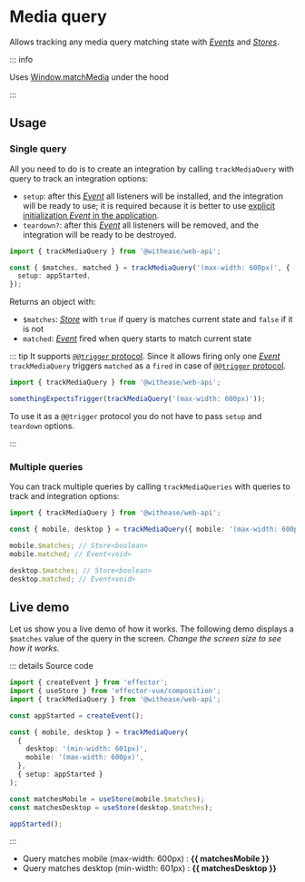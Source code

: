 # Media query

Allows tracking any media query matching state with [_Events_](https://effector.dev/docs/api/effector/event) and [_Stores_](https://effector.dev/docs/api/effector/store).

::: info

Uses [Window.matchMedia](https://developer.mozilla.org/en-US/docs/Web/API/Window/matchMedia) under the hood

:::

## Usage

### Single query

All you need to do is to create an integration by calling `trackMediaQuery` with query to track an integration options:

- `setup`: after this [_Event_](https://effector.dev/docs/api/effector/event) all listeners will be installed, and the integration will be ready to use; it is required because it is better to use [explicit initialization _Event_ in the application](/magazine/explicit_start).
- `teardown?`: after this [_Event_](https://effector.dev/docs/api/effector/event) all listeners will be removed, and the integration will be ready to be destroyed.

```ts
import { trackMediaQuery } from '@withease/web-api';

const { $matches, matched } = trackMediaQuery('(max-width: 600px)', {
  setup: appStarted,
});
```

Returns an object with:

- `$matches`: [_Store_](https://effector.dev/docs/api/effector/store) with `true` if query is matches current state and `false` if it is not
- `matched`: [_Event_](https://effector.dev/docs/api/effector/event) fired when query starts to match current state

::: tip
It supports [`@@trigger` protocol](/protocols/trigger). Since it allows firing only one [_Event_](https://effector.dev/docs/api/effector/event) `trackMediaQuery` triggers `matched` as a `fired` in case of [`@@trigger` protocol](/protocols/trigger).

```ts
import { trackMediaQuery } from '@withease/web-api';

somethingExpectsTrigger(trackMediaQuery('(max-width: 600px)'));
```

To use it as a `@@trigger` protocol you do not have to pass `setup` and `teardown` options.

:::

### Multiple queries

You can track multiple queries by calling `trackMediaQueries` with queries to track and integration options:

```ts
import { trackMediaQuery } from '@withease/web-api';

const { mobile, desktop } = trackMediaQuery({ mobile: '(max-width: 600px)', desktop: '(min-width: 601px)' }, { setup: appStarted });

mobile.$matches; // Store<boolean>
mobile.matched; // Event<void>

desktop.$matches; // Store<boolean>
desktop.matched; // Event<void>
```

## Live demo

Let us show you a live demo of how it works. The following demo displays a `$matches` value of the query in the screen. _Change the screen size to see how it works._

<script setup lang="ts">
import { createEvent } from 'effector';
import { useStore } from 'effector-vue/composition'

import { trackMediaQuery } from '../../../../packages/web-api';

const appStarted = createEvent();

const { mobile, desktop } = trackMediaQuery(
  { desktop: '(min-width: 601px)', mobile: '(max-width: 600px)' },
  { setup: appStarted }
);

const matchesMobile = useStore(mobile.$matches)
const matchesDesktop = useStore(desktop.$matches)

appStarted();

</script>

::: details Source code

```ts
import { createEvent } from 'effector';
import { useStore } from 'effector-vue/composition';
import { trackMediaQuery } from '@withease/web-api';

const appStarted = createEvent();

const { mobile, desktop } = trackMediaQuery(
  {
    desktop: '(min-width: 601px)',
    mobile: '(max-width: 600px)',
  },
  { setup: appStarted }
);

const matchesMobile = useStore(mobile.$matches);
const matchesDesktop = useStore(desktop.$matches);

appStarted();
```

:::

- Query matches mobile (max-width: 600px) : **{{ matchesMobile }}**
- Query matches desktop (min-width: 601px) : **{{ matchesDesktop }}**
